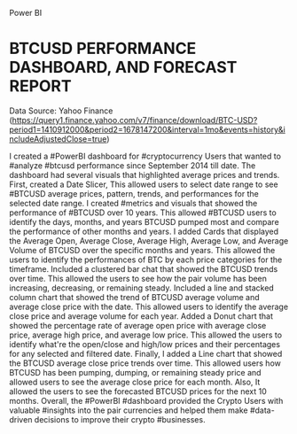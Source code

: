 Power BI



# BTCUSD PERFORMANCE DASHBOARD, AND FORECAST REPORT

Data Source: Yahoo Finance (https://query1.finance.yahoo.com/v7/finance/download/BTC-USD?period1=1410912000&period2=1678147200&interval=1mo&events=history&includeAdjustedClose=true)

I created a #PowerBI dashboard for #cryptocurrency Users that wanted to #analyze #btcusd performance since September 2014 till date. The dashboard had several visuals that highlighted average prices and trends.
First, created a Date Slicer, This allowed users to select date range to see #BTCUSD average prices, pattern, trends, and performances for the selected date range.
I created #metrics and visuals that showed the performance of #BTCUSD over 10 years. This allowed #BTCUSD users to identify the days, months, and years BTCUSD pumped most and compare the performance of other months and years.
I added Cards that displayed the Average Open, Average Close, Average High, Average Low, and Average Volume of BTCUSD over the specific months and years. This allowed the users to identify the performances of BTC by each price categories for the timeframe. 
Included a clustered bar chat that showed the BTCUSD trends over time. This allowed the users to see how the pair volume has been increasing, decreasing, or remaining steady.
Included a line and stacked column chart that showed the trend of BTCUSD average volume and average close price with the date. This allowed users to identify the average close price and average volume for each year.
Added a Donut chart that showed the percentage rate of average open price with average close price, average high price, and average low price. This allowed the users to identify what're the open/close and high/low prices and their percentages for any selected and filtered date.
Finally, I added a Line chart that showed the BTCUSD average close price trends over time. This allowed users how BTCUSD has been pumping, dumping, or remaining steady price and allowed users to see the average close price for each month. Also, It allowed the users to see the forecasted BTCUSD prices for the next 10 months. 
Overall, the #PowerBI #dashboard provided the Crypto Users with valuable #insights into the pair currencies and helped them make #data-driven decisions to improve their crypto #businesses.

